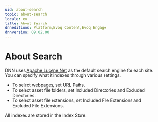 ```yaml
---
uid: about-search
topic: about-search
locale: en
title: About Search
dnneditions: Platform,Evoq Content,Evoq Engage
dnnversion: 09.02.00
---
```


# About Search

DNN uses [Apache Lucene.Net](http://lucenenet.apache.org/) as the default search engine for each site. You can specify what it indexes through various settings.

*   To select webpages, set URL Paths.
*   To select asset file folders, set Included Directories and Excluded Directories.
*   To select asset file extensions, set Included File Extensions and Excluded File Extensions.

All indexes are stored in the Index Store.
